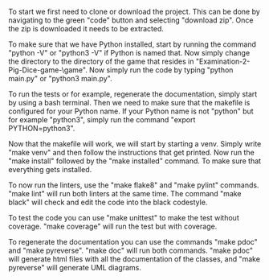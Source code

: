 To start we first need to clone or download the project.
This can be done by navigating to the green "code" button and selecting "download zip".
Once the zip is downloaded it needs to be extracted.

To make sure that we have Python installed, start by running the command "python -V" or "python3 -V" if Python is named that.
Now simply change the directory to the directory of the game that resides in "Examination-2-Pig-Dice-game-\game".
Now simply run the code by typing "python main.py" or "python3 main.py".

To run the tests or for example, regenerate the documentation, simply start by using a bash terminal. 
Then we need to make sure that the makefile is configured for your Python name.
If your Python name is not "python" but for example "python3", simply run the command "export PYTHON=python3".

Now that the makefile will work, we will start by starting a venv. Simply write "make venv" and then follow the instructions that get printed.
Now run the "make install" followed by the "make installed" command. To make sure that everything gets installed.

To now run the linters, use the "make flake8" and "make pylint" commands. "make lint" will run both linters at the same time.
The command "make black" will check and edit the code into the black codestyle.

To test the code you can use "make unittest" to make the test without coverage. "make coverage" will run the test but with coverage.

To regenerate the documentation you can use the commands "make pdoc" and "make pyreverse". "make doc" will run both commands.
"make pdoc" will generate html files with all the documentation of the classes, and "make pyreverse" will generate UML diagrams.
